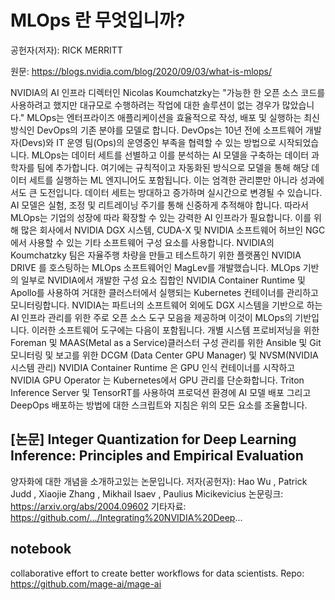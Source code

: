 # MLOps 란 무엇입니까?

공헌자(저자): RICK MERRITT

원문: https://blogs.nvidia.com/blog/2020/09/03/what-is-mlops/

NVIDIA의 AI 인프라 디렉터인 Nicolas Koumchatzky는 "가능한 한 오픈 소스 코드를 사용하려고 했지만 대규모로 수행하려는 작업에 대한 솔루션이 없는 경우가 많았습니다."
MLOps는 엔터프라이즈 애플리케이션을 효율적으로 작성, 배포 및 실행하는 최신 방식인 DevOps의 기존 분야를 모델로 합니다. DevOps는 10년 전에 소프트웨어 개발자(Devs)와 IT 운영 팀(Ops)의 운영중인 부족을 협력할 수 있는 방법으로 시작되었습니다.
MLOps는 데이터 세트를 선별하고 이를 분석하는 AI 모델을 구축하는 데이터 과학자를 팀에 추가합니다. 여기에는 규칙적이고 자동화된 방식으로 모델을 통해 해당 데이터 세트를 실행하는 ML 엔지니어도 포함됩니다.
이는 엄격한 관리뿐만 아니라 성과에서도 큰 도전입니다. 데이터 세트는 방대하고 증가하며 실시간으로 변경될 수 있습니다. AI 모델은 실험, 조정 및 리트레이닝 주기를 통해 신중하게 추적해야 합니다.
따라서 MLOps는 기업의 성장에 따라 확장할 수 있는 강력한 AI 인프라가 필요합니다. 이를 위해 많은 회사에서 NVIDIA DGX 시스템, CUDA-X 및 NVIDIA 소프트웨어 허브인 NGC에서 사용할 수 있는 기타 소프트웨어 구성 요소를 사용합니다.
NVIDIA의 Koumchatzky 팀은 자율주행 차량을 만들고 테스트하기 위한 플랫폼인 NVIDIA DRIVE 를 호스팅하는 MLOps 소프트웨어인 MagLev를 개발했습니다. MLOps 기반의 일부로 NVIDIA에서 개발한 구성 요소 집합인 NVIDIA Container Runtime 및 Apollo를 사용하여 거대한 클러스터에서 실행되는 Kubernetes 컨테이너를 관리하고 모니터링합니다.
NVIDIA는 파트너의 소프트웨어 외에도 DGX 시스템을 기반으로 하는 AI 인프라 관리를 위한 주로 오픈 소스 도구 모음을 제공하며 이것이 MLOps의 기반입니다. 이러한 소프트웨어 도구에는 다음이 포함됩니다.
개별 시스템 프로비저닝을 위한 Foreman 및 MAAS(Metal as a Service)클러스터 구성 관리를 위한 Ansible 및 Git 모니터링 및 보고를 위한 DCGM (Data Center GPU Manager) 및 NVSM(NVIDIA 시스템 관리) NVIDIA Container Runtime 은 GPU 인식 컨테이너를 시작하고 NVIDIA GPU Operator 는 Kubernetes에서 GPU 관리를 단순화합니다.
Triton Inference Server 및 TensorRT를 사용하여 프로덕션 환경에 AI 모델 배포 그리고 DeepOps 배포하는 방법에 대한 스크립트와 지침은 위의 모든 요소를 조율합니다.

## [논문] Integer Quantization for Deep Learning Inference: Principles and Empirical Evaluation
양자화에 대한 개념을 소개하고있는 논문입니다. 
저자(공헌자): Hao Wu , Patrick Judd , Xiaojie Zhang , Mikhail Isaev , Paulius Micikevicius
논문링크: https://arxiv.org/abs/2004.09602
기타자료: https://github.com/.../Integrating%20NVIDIA%20Deep...

## notebook 
collaborative effort to create better workflows for data scientists.
Repo: https://github.com/mage-ai/mage-ai
